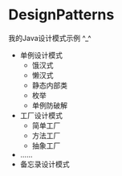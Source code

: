 # DesignPatterns
我的Java设计模式示例 ^_^

- 单例设计模式
    - 饿汉式
    - 懒汉式
    - 静态内部类
    - 枚举
    - 单例防破解
- 工厂设计模式
    - 简单工厂
    - 方法工厂
    - 抽象工厂
- ……
- 备忘录设计模式
